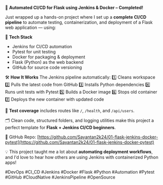 🚀 **Automated CI/CD for Flask using Jenkins & Docker – Completed!**

Just wrapped up a hands-on project where I set up a **complete CI/CD pipeline** to automate testing, containerization, and deployment of a Flask web application — using:

🔧 **Tech Stack**

* Jenkins for CI/CD automation
* Pytest for unit testing
* Docker for packaging & deployment
* Flask (Python) as the web backend
* GitHub for source code versioning

🛠️ **How It Works**
The Jenkins pipeline automatically:
1️⃣ Cleans workspace
2️⃣ Pulls the latest code from GitHub
3️⃣ Installs Python dependencies
4️⃣ Runs unit tests with Pytest
5️⃣ Builds a Docker image
6️⃣ Stops old container
7️⃣ Deploys the new container with updated code

🧪 **Test coverage** includes routes like `/`, `/health`, and `/api/users`.

🗂️ Clean code, structured folders, and logging utilities make this project a perfect template for **Flask + Jenkins CI/CD beginners**.

📁 GitHub Repo: [https://github.com/Sayantan2k24/01-flask-jenkins-docker-pytest](https://github.com/Sayantan2k24/01-flask-jenkins-docker-pytest)

💡 This project taught me a lot about **automating deployment workflows**, and I'd love to hear how others are using Jenkins with containerized Python apps!

#DevOps #CI\_CD #Jenkins #Docker #Flask #Python #Automation #Pytest #GitHub #CloudNative #JenkinsPipeline #OpenSource
